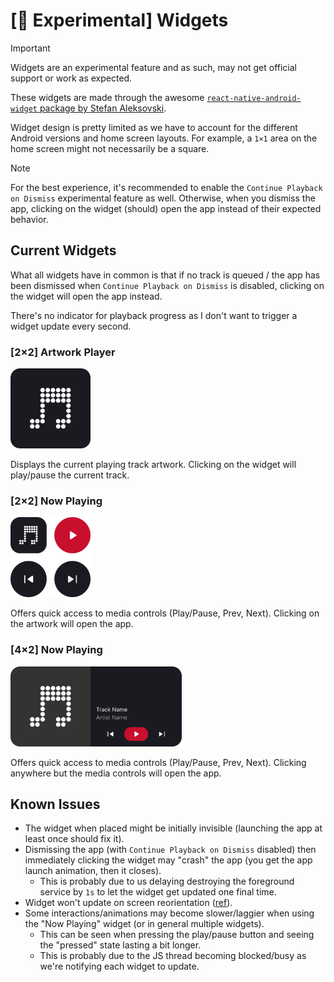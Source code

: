 # [🧪 Experimental] Widgets

> [!IMPORTANT]  
> Widgets are an experimental feature and as such, may not get official support or work as expected.

These widgets are made through the awesome [`react-native-android-widget` package by Stefan Aleksovski](https://github.com/sAleksovski/react-native-android-widget).

Widget design is pretty limited as we have to account for the different Android versions and home screen layouts. For example, a `1×1` area on the home screen might not necessarily be a square.

> [!NOTE]  
> For the best experience, it's recommended to enable the `Continue Playback on Dismiss` experimental feature as well. Otherwise, when you dismiss the app, clicking on the widget (should) open the app instead of their expected behavior.

## Current Widgets

What all widgets have in common is that if no track is queued / the app has been dismissed when `Continue Playback on Dismiss` is disabled, clicking on the widget will open the app instead.

There's no indicator for playback progress as I don't want to trigger a widget update every second.

### [2×2] Artwork Player

<img src="../mobile/assets/widget/artwork-player.png" alt="Artwork Player widget preview image" height="128" width="128" />

Displays the current playing track artwork. Clicking on the widget will play/pause the current track.

### [2×2] Now Playing

<img src="../mobile/assets/widget/now-playing.png" alt="Now Playing widget preview image" height="128" width="128" />

Offers quick access to media controls (Play/Pause, Prev, Next). Clicking on the artwork will open the app.

### [4×2] Now Playing

<img src="../mobile/assets/widget/resizable-now-playing.png" alt="Resizable Now Playing widget preview image" height="128" width="274" />

Offers quick access to media controls (Play/Pause, Prev, Next). Clicking anywhere but the media controls will open the app.

## Known Issues

- The widget when placed might be initially invisible (launching the app at least once should fix it).
- Dismissing the app (with `Continue Playback on Dismiss` disabled) then immediately clicking the widget may "crash" the app (you get the app launch animation, then it closes).
  - This is probably due to us delaying destroying the foreground service by `1s` to let the widget get updated one final time.
- Widget won't update on screen reorientation ([ref](https://github.com/sAleksovski/react-native-android-widget/issues/96)).
- Some interactions/animations may become slower/laggier when using the "Now Playing" widget (or in general multiple widgets).
  - This can be seen when pressing the play/pause button and seeing the "pressed" state lasting a bit longer.
  - This is probably due to the JS thread becoming blocked/busy as we're notifying each widget to update.
